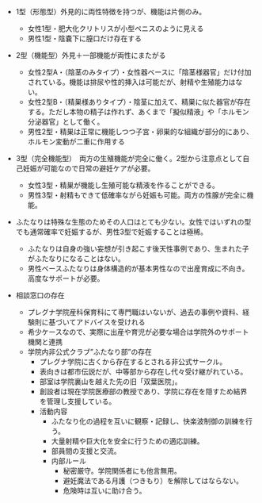  
- 1型（形態型）外見的に両性特徴を持つが、機能は片側のみ。
	- 女性1型・肥大化クリトリスが小型ペニスのように見える
	- 男性1型・陰嚢下に膣口だけ存在する
- 2型（機能型）外見＋一部機能が両性にまたがる
	- 女性2型A・（陰茎のみタイプ）・女性器ベースに「陰茎様器官」だけ付加されている。機能は排尿や性的挿入は可能だが、射精や生殖能力はない。
	- 女性2型B・（精巣様ありタイプ）・陰茎に加えて、精巣に似た器官が存在する。ただし本物の精子は作れず、あくまで「擬似精液」や「ホルモン分泌器官」として働く。
	- 男性2型・精巣は正常に機能しつつ子宮・卵巣的な組織が部分的にあり、ホルモン変動が二重に作用する
- 3型（完全機能型）　両方の生殖機能が完全に働く。2型から注意点として自己妊娠が可能なので日常の避妊ケアが必要。
	- 女性3型・精巣が機能し生殖可能な精液を作ることができる。
	- 男性3型・射精もできて低確率ながら妊娠も可能。両方の性腺が完全に機能。

- ふたなりは特殊な生態のためその人口はとても少ない。女性ではいずれの型でも通常確率で妊娠するが、男性3型で妊娠することは極稀。
	- ふたなりは自身の強い妄想が引き起こす後天性事例であり、生まれた子がふたなりになることはない。
	- 男性ベースふたなりは身体構造的が基本男性なので出産育成に不向き。高度なサポートが必要。
- 相談窓口の存在
	- プレグナ学院産科保育科にて専門職はいないが、過去の事例や資料、経験則に基づいてアドバイスを受けれる
	- 希少ケースなので、実際に出産や育児が必要な場合は学院外のサポート機関と連携
	- 学院内非公式クラブ”ふたなり部”の存在
		- プレグナ学院に古くから存在するとされる非公式サークル。    
		- 表向きは都市伝説だが、中等部から存在し代々受け継がれている。    
		- 部室は学院裏山を越えた先の旧「双葉医院」。    
		- 創設者は現在学院医療部の教授であり、学院に存在を隠すため結界を管理し支援している。
		- 活動内容
			- ふたなり化の過程を互いに観察・記録し、快楽波制御の訓練を行う。    
			- 大量射精や巨大化を安全に行うための適応訓練。    
			- 部員間の支援と交流。    
			-  内部ルール
				-  秘密厳守。学院関係者にも他言無用。    
				-  避妊魔法である月護（つきもり）を解除してはならない。    
				-  危険時は互いに助け合う。

